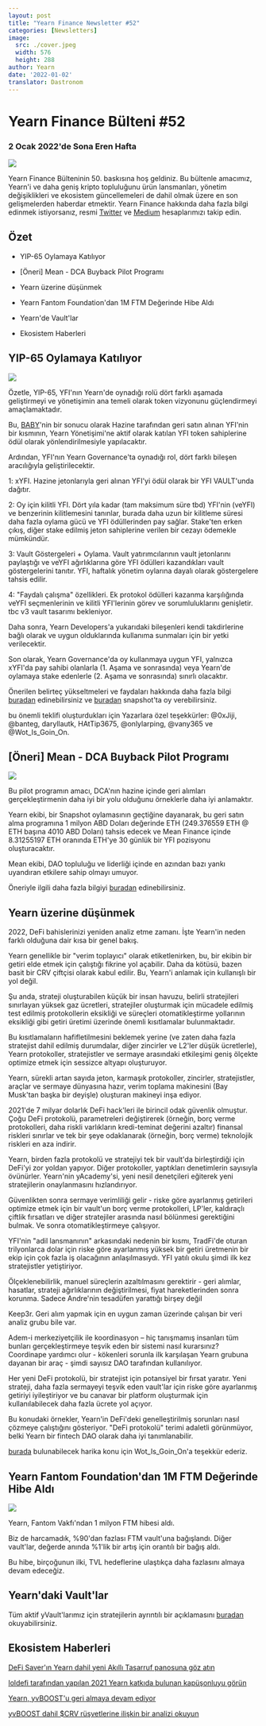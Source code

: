 ```yaml
---
layout: post
title: "Yearn Finance Newsletter #52"
categories: [Newsletters]
image:
  src: ./cover.jpeg
  width: 576
  height: 288
author: Yearn
date: '2022-01-02'
translator: Dastronom
---
```


# Yearn Finance Bülteni #52

### 2 Ocak 2022'de Sona Eren Hafta

![](/_posts/_newsletters/Yearn-Finance-Newsletter-52/cover.jpeg?w=880&h=440)

Yearn Finance Bülteninin 50. baskısına hoş geldiniz. Bu bültenle amacımız, Yearn'i ve daha geniş kripto topluluğunu ürün lansmanları, yönetim değişiklikleri ve ekosistem güncellemeleri de dahil olmak üzere en son gelişmelerden haberdar etmektir. Yearn Finance hakkında daha fazla bilgi edinmek istiyorsanız, resmi [Twitter](https://twitter.com/iearnfinance) ve [Medium](https://medium.com/iearn) hesaplarımızı takip edin.

## Özet

- YIP-65 Oylamaya Katılıyor

- [Öneri] Mean - DCA Buyback Pilot Programı

- Yearn üzerine düşünmek

- Yearn Fantom Foundation'dan 1M FTM Değerinde Hibe Aldı

- Yearn'de Vault'lar

- Ekosistem Haberleri

## YIP-65 Oylamaya Katılıyor

![](/_posts/_newsletters/Yearn-Finance-Newsletter-52/image2.jpg?w=980&h=871)

Özetle, YIP-65, YFI'nın Yearn'de oynadığı rolü dört farklı aşamada geliştirmeyi ve yönetişimin ana temeli olarak token vizyonunu güçlendirmeyi amaçlamaktadır.

Bu, [BABY](https://yips.yearn.finance/YIPS/yip-56)'nin bir sonucu olarak Hazine tarafından geri satın alınan YFI'nin bir kısmının, Yearn Yönetişimi'ne aktif olarak katılan YFI token sahiplerine ödül olarak yönlendirilmesiyle yapılacaktır.

Ardından, YFI'nın Yearn Governance'ta oynadığı rol, dört farklı bileşen aracılığıyla geliştirilecektir.

1: xYFI. Hazine jetonlarıyla geri alınan YFI'yi ödül olarak bir YFI VAULT'unda dağıtır.

2: Oy için kilitli YFI. Dört yıla kadar (tam maksimum süre tbd) YFI'nin (veYFI) ve benzerinin kilitlemesini tanınlar, burada daha uzun bir kilitleme süresi daha fazla oylama gücü ve YFI ödüllerinden pay sağlar. Stake'ten erken çıkış, diğer stake edilmiş jeton sahiplerine verilen bir cezayı ödemekle mümkündür.

3: Vault Göstergeleri + Oylama. Vault yatırımcılarının vault jetonlarını paylaştığı ve veYFI ağırlıklarına göre YFI ödülleri kazandıkları vault göstergelerini tanıtır. YFI, haftalık yönetim oylarına dayalı olarak göstergelere tahsis edilir.

4: "Faydalı çalışma" özellikleri. Ek protokol ödülleri kazanma karşılığında veYFI seçmenlerinin ve kilitli YFI'lerinin görev ve sorumluluklarını genişletir. tbc v3 vault tasarımı bekleniyor.

Daha sonra, Yearn Developers'a yukarıdaki bileşenleri kendi takdirlerine bağlı olarak ve uygun olduklarında kullanıma sunmaları için bir yetki verilecektir.

Son olarak, Yearn Governance'da oy kullanmaya uygun YFI, yalnızca xYFI'da pay sahibi olanlarla (1. Aşama ve sonrasında) veya Yearn'de oylamaya stake edenlerle (2. Aşama ve sonrasında) sınırlı olacaktır.

Önerilen belirteç yükseltmeleri ve faydaları hakkında daha fazla bilgi [buradan](https://gov.yearn.finance/t/yip-65-evolving-yfi-tokenomics/11994) edinebilirsiniz ve [buradan](https://snapshot.org/#/ybaby.eth/proposal/0x8f7417fa5565d9f46e16618503e8808c36d51b2a9e8217a68c632d7c090d69d9) snapshot'ta oy verebilirsiniz.

bu önemli teklifi oluşturdukları için Yazarlara özel teşekkürler: @0xJiji, @banteg, daryllautk, HAtTip3675, @onlylarping, @vany365 ve @Wot_Is_Goin_On.

## [Öneri] Mean - DCA Buyback Pilot Programı

![](/_posts/_newsletters/Yearn-Finance-Newsletter-52/image3.jpg?w=690&h=301)

Bu pilot programın amacı, DCA'nın hazine içinde geri alımları gerçekleştirmenin daha iyi bir yolu olduğunu örneklerle daha iyi anlamaktır.

Yearn ekibi, bir Snapshot oylamasının geçtiğine dayanarak, bu geri satın alma programına 1 milyon ABD Doları değerinde ETH (249.376559 ETH @ ETH başına 4010 ABD Doları) tahsis edecek ve Mean Finance içinde 8.31255197 ETH oranında ETH'ye 30 günlük bir YFI pozisyonu oluşturacaktır.

Mean ekibi, DAO topluluğu ve liderliği içinde en azından bazı yankı uyandıran etkilere sahip olmayı umuyor.

Öneriyle ilgili daha fazla bilgiyi [buradan](https://gov.yearn.finance/t/proposal-mean-dca-buyback-pilot-program/12065) edinebilirsiniz.

## Yearn üzerine düşünmek

2022, DeFi bahislerinizi yeniden analiz etme zamanı. İşte Yearn'in neden farklı olduğuna dair kısa bir genel bakış.

Yearn genellikle bir "verim toplayıcı" olarak etiketlenirken, bu, bir ekibin bir getiri elde etmek için çalıştığı fikrine yol açabilir. Daha da kötüsü, bazen basit bir CRV çiftçisi olarak kabul edilir. Bu, Yearn'i anlamak için kullanışlı bir yol değil.

Şu anda, strateji oluşturabilen küçük bir insan havuzu, belirli stratejileri sınırlayan yüksek gaz ücretleri, stratejiler oluşturmak için mücadele edilmiş test edilmiş protokollerin eksikliği ve süreçleri otomatikleştirme yollarının eksikliği gibi getiri üretimi üzerinde önemli kısıtlamalar bulunmaktadır.

Bu kısıtlamaların hafifletilmesini beklemek yerine (ve zaten daha fazla stratejist dahil edilmiş durumdalar, diğer zincirler ve L2'ler düşük ücretlerle), Yearn protokoller, stratejistler ve sermaye arasındaki etkileşimi geniş ölçekte optimize etmek için sessizce altyapı oluşturuyor.

Yearn, sürekli artan sayıda jeton, karmaşık protokoller, zincirler, stratejistler, araçlar ve sermaye dünyasına hazır, verim toplama makinesini (Bay Musk'tan başka bir deyişle) oluşturan makineyi inşa ediyor.

2021'de 7 milyar dolarlık DeFi hack'leri ile birincil odak güvenlik olmuştur. Çoğu DeFi protokolü, parametreleri değiştirerek (örneğin, borç verme protokolleri, daha riskli varlıkların kredi-teminat değerini azaltır) finansal riskleri sınırlar ve tek bir şeye odaklanarak (örneğin, borç verme) teknolojik riskleri en aza indirir.

Yearn, birden fazla protokolü ve stratejiyi tek bir vault'da birleştirdiği için DeFi'yi zor yoldan yapıyor. Diğer protokoller, yaptıkları denetimlerin sayısıyla övünürler. Yearn'nin yAcademy'si, yeni nesil denetçileri eğiterek yeni stratejilerin onaylanmasını hızlandırıyor.

Güvenlikten sonra sermaye verimliliği gelir - riske göre ayarlanmış getirileri optimize etmek için bir vault'un borç verme protokolleri, LP'ler, kaldıraçlı çiftlik fırsatları ve diğer stratejiler arasında nasıl bölünmesi gerektiğini bulmak. Ve sonra otomatikleştirmeye çalışıyor.

YFI'nin "adil lansmanının" arkasındaki nedenin bir kısmı, TradFi'de oturan trilyonlarca dolar için riske göre ayarlanmış yüksek bir getiri üretmenin bir ekip için çok fazla iş olacağının anlaşılmasıydı. YFI yatılı okulu şimdi ilk kez stratejistler yetiştiriyor.

Ölçeklenebilirlik, manuel süreçlerin azaltılmasını gerektirir - geri alımlar, hasatlar, strateji ağırlıklarının değiştirilmesi, fiyat hareketlerinden sonra korunma. Sadece  Andre'nin tesadüfen yarattığı birşey değil

Keep3r. Geri alım yapmak için en uygun zaman üzerinde çalışan bir veri analiz grubu bile var.

Adem-i merkeziyetçilik ile koordinasyon – hiç tanışmamış insanları tüm bunları gerçekleştirmeye teşvik eden bir sistemi nasıl kurarsınız? Coordinape yardımcı olur - kökenleri sorunla ilk karşılaşan Yearn grubuna dayanan bir araç - şimdi sayısız DAO tarafından kullanılıyor.

Her yeni DeFi protokolü, bir stratejist için potansiyel bir fırsat yaratır. Yeni strateji, daha fazla sermayeyi teşvik eden vault'lar için riske göre ayarlanmış getiriyi iyileştiriyor ve bu canavar bir platform oluşturmak için kullanılabilecek daha fazla ücrete yol açıyor.

Bu konudaki örnekler, Yearn'in DeFi'deki genelleştirilmiş sorunları nasıl çözmeye çalıştığını gösteriyor. "DeFi protokolü" terimi adaletli görünmüyor, belki Yearn bir fintech DAO olarak daha iyi tanımlanabilir.

[burada](https://twitter.com/Wot_Is_Goin_On/status/1477277152336916484) bulunabilecek harika konu için Wot_Is_Goin_On'a teşekkür ederiz.

## Yearn Fantom Foundation'dan 1M FTM Değerinde Hibe Aldı

![](/_posts/_newsletters/Yearn-Finance-Newsletter-52/image4.jpg?w=1100&h=1092)

Yearn, Fantom Vakfı'ndan 1 milyon FTM hibesi aldı.

Biz de harcamadık, %90'dan fazlası FTM vault'una bağışlandı. Diğer vault'lar, değerde anında %1'lik bir artış için orantılı bir bağış aldı.

Bu hibe, birçoğunun ilki, TVL hedeflerine ulaştıkça daha fazlasını almaya devam edeceğiz.

## Yearn'daki Vault'lar

Tüm aktif yVault'larımız için stratejilerin ayrıntılı bir açıklamasını [buradan](https://medium.com/yearn-state-of-the-vaults/the-vaults-at-yearn-9237905ffed3) okuyabilirsiniz.

## Ekosistem Haberleri

[DeFi Saver'ın Yearn dahil yeni Akıllı Tasarruf panosuna göz atın](https://twitter.com/DeFiSaver/status/1476614075815809028?s=20)

[loldefi tarafından yapılan 2021 Yearn katkıda bulunan kapüşonluyu görün](https://twitter.com/loldefi/status/1477062572595884032)

[Yearn, yvBOOST'u geri almaya devam ediyor](https://twitter.com/wavey0x/status/1474946151006842884)

[yvBOOST dahil $CRV rüşvetlerine ilişkin bir analizi okuyun](https://twitter.com/0xSEM/status/1475284063204388867)

